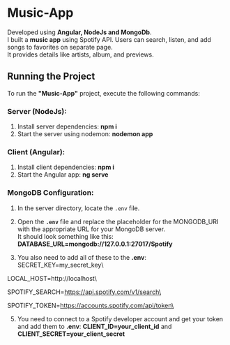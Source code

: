 # Music-App

Developed using **Angular, NodeJs and MongoDb**.\
I built a **music app** using Spotify API. Users can search, listen, and add songs to favorites on separate page.\
It provides details like artists, album, and previews.

## Running the Project

To run the **"Music-App"** project, execute the following commands:

### Server (NodeJs):

1. Install server dependencies: **npm i**
2. Start the server using nodemon: **nodemon app**

### Client (Angular):

1. Install client dependencies: **npm i**
2. Start the Angular app: **ng serve**

### MongoDB Configuration:

1. In the server directory, locate the `.env` file.

2. Open the **`.env`** file and replace the placeholder for the MONGODB_URI with the appropriate URL for your MongoDB server.\
It should look something like this: **DATABASE_URL=mongodb://127.0.0.1:27017/Spotify**

3. You also need to add all of these to the **.env**:\
SECRET_KEY=my_secret_key\

LOCAL_HOST=http://localhost\

SPOTIFY_SEARCH=https://api.spotify.com/v1/search\

SPOTIFY_TOKEN=https://accounts.spotify.com/api/token\

5. You need to connect to a Spotify developer account and get your token and add them to **.env**:
**CLIENT_ID=your_client_id**
and
**CLIENT_SECRET=your_client_secret**




